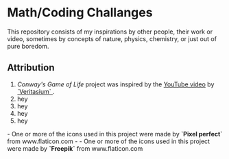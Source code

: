 # Math/Coding Challanges
This repository consists of my inspirations by other people, their work or video, sometimes by concepts of nature, physics, chemistry, or just out of pure boredom.

## Attribution
<ol>
  <li><i>Conway's Game of Life</i> project was inspired by the <a href="https://youtu.be/HeQX2HjkcNo?t=60">YouTube video</a> by <a href = "https://www.youtube.com/channel/UCHnyfMqiRRG1u-2MsSQLbXA"> `Veritasium` </a>.</li>
  <li>hey</li>
  <li>hey</li>
  <li>hey</li>
  <li>hey</li>
</ol>
  - One or more of the icons used in this project were made by  <b> `Pixel perfect`</b> from www.flaticon.com
  - 
  - One or more of the icons used in this project were made by <b> `Freepik`</b> from www.flaticon.com

